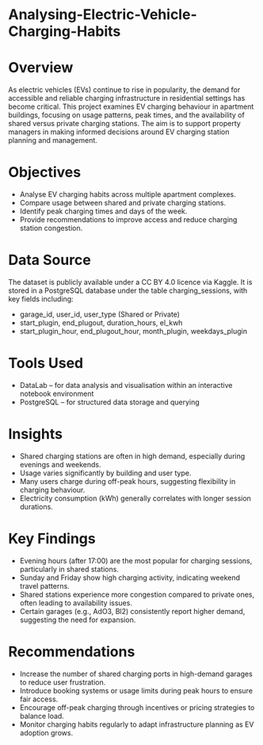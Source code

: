# Analysing-Electric-Vehicle-Charging-Habits

# Overview

As electric vehicles (EVs) continue to rise in popularity, the demand for accessible and reliable charging infrastructure in residential settings has become critical. This project examines EV charging behaviour in apartment buildings, focusing on usage patterns, peak times, and the availability of shared versus private charging stations. The aim is to support property managers in making informed decisions around EV charging station planning and management.

# Objectives

- Analyse EV charging habits across multiple apartment complexes.
- Compare usage between shared and private charging stations.
- Identify peak charging times and days of the week.
- Provide recommendations to improve access and reduce charging station congestion.

# Data Source

The dataset is publicly available under a CC BY 4.0 licence via Kaggle.
It is stored in a PostgreSQL database under the table charging_sessions, with key fields including:
- garage_id, user_id, user_type (Shared or Private)
- start_plugin, end_plugout, duration_hours, el_kwh
- start_plugin_hour, end_plugout_hour, month_plugin, weekdays_plugin

# Tools Used

- DataLab – for data analysis and visualisation within an interactive notebook environment
- PostgreSQL – for structured data storage and querying

# Insights

- Shared charging stations are often in high demand, especially during evenings and weekends.
- Usage varies significantly by building and user type.
- Many users charge during off-peak hours, suggesting flexibility in charging behaviour.
- Electricity consumption (kWh) generally correlates with longer session durations.

# Key Findings

- Evening hours (after 17:00) are the most popular for charging sessions, particularly in shared stations.
- Sunday and Friday show high charging activity, indicating weekend travel patterns.
- Shared stations experience more congestion compared to private ones, often leading to availability issues.
- Certain garages (e.g., AdO3, Bl2) consistently report higher demand, suggesting the need for expansion.

# Recommendations

- Increase the number of shared charging ports in high-demand garages to reduce user frustration.
- Introduce booking systems or usage limits during peak hours to ensure fair access.
- Encourage off-peak charging through incentives or pricing strategies to balance load.
- Monitor charging habits regularly to adapt infrastructure planning as EV adoption grows.

